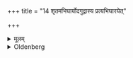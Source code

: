 +++
title = "14 शृतमभिघार्योदगुद्वास्य प्रत्यभिघारयेत्"

+++

<details><summary>मूलम्</summary>

शृतमभिघार्योदगुद्वास्य प्रत्यभिघारयेत् १४
</details>

<details><summary>Oldenberg</summary>

14. When he has cooked it, he should sprinkle (Ājya) on it, should take it from the fire towards the north, and should again sprinkle (Ājya) on it.
</details>
